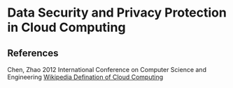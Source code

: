 # Data Security and Privacy Protection in Cloud Computing

## References
Chen, Zhao 2012 International Conference on Computer Science and Engineering
[Wikipedia Defination of Cloud Computing](http://en.wikipedia.org/wiki/Cloud_computing)
